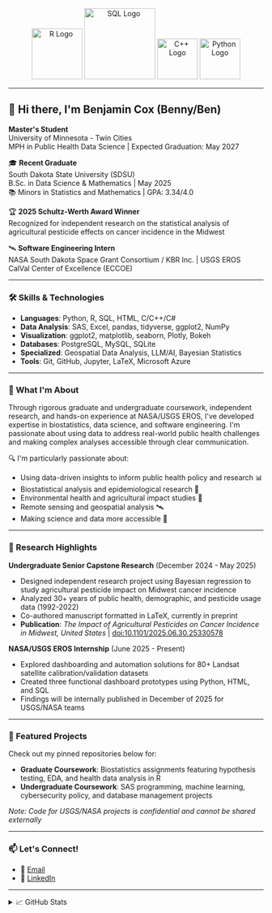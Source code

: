 <p align="center">
  <img src="https://upload.wikimedia.org/wikipedia/commons/thumb/1/1b/R_logo.svg/2560px-R_logo.svg.png" width="100" alt="R Logo">
  <img src="https://www.lagosdataschool.com/wp-content/uploads/2023/02/Sql-training-at-ikeja-lagos-data-school.png" width="140" alt="SQL Logo">
  <img src="https://upload.wikimedia.org/wikipedia/commons/thumb/1/18/ISO_C%2B%2B_Logo.svg/911px-ISO_C%2B%2B_Logo.svg.png" width="80" alt="C++ Logo">
  <img src="https://images.icon-icons.com/2699/PNG/512/python_logo_icon_168886.png" width="80" alt="Python Logo">
</p>

---

## 👋 Hi there, I'm **Benjamin Cox** (Benny/Ben)

**Master's Student**  
University of Minnesota - Twin Cities  
MPH in Public Health Data Science | Expected Graduation: May 2027

🎓 **Recent Graduate**  
South Dakota State University (SDSU)  
B.Sc. in Data Science & Mathematics | May 2025  
📚 Minors in Statistics and Mathematics | GPA: 3.34/4.0

🏆 **2025 Schultz-Werth Award Winner**  
Recognized for independent research on the statistical analysis of agricultural pesticide effects on cancer incidence in the Midwest

🛰️ **Software Engineering Intern**  
NASA South Dakota Space Grant Consortium / KBR Inc. | USGS EROS CalVal Center of Excellence (ECCOE)

---

### 🛠️ Skills & Technologies

- **Languages**: Python, R, SQL, HTML, C/C++/C#
- **Data Analysis**: SAS, Excel, pandas, tidyverse, ggplot2, NumPy
- **Visualization**: ggplot2, matplotlib, seaborn, Plotly, Bokeh
- **Databases**: PostgreSQL, MySQL, SQLite
- **Specialized**: Geospatial Data Analysis, LLM/AI, Bayesian Statistics
- **Tools**: Git, GitHub, Jupyter, LaTeX, Microsoft Azure

---

### 🧠 What I'm About

Through rigorous graduate and undergraduate coursework, independent research, and hands-on experience at NASA/USGS EROS, I've developed expertise in biostatistics, data science, and software engineering. I'm passionate about using data to address real-world public health challenges and making complex analyses accessible through clear communication.

🔍 I'm particularly passionate about:
- Using data-driven insights to inform public health policy and research 📊  
- Biostatistical analysis and epidemiological research 🧪  
- Environmental health and agricultural impact studies 🌾
- Remote sensing and geospatial analysis 🛰️
- Making science and data more accessible 🚀

---

### 🔬 Research Highlights

**Undergraduate Senior Capstone Research** (December 2024 - May 2025)
- Designed independent research project using Bayesian regression to study agricultural pesticide impact on Midwest cancer incidence
- Analyzed 30+ years of public health, demographic, and pesticide usage data (1992-2022)
- Co-authored manuscript formatted in LaTeX, currently in preprint
- **Publication**: *The Impact of Agricultural Pesticides on Cancer Incidence in Midwest, United States* | [doi:10.1101/2025.06.30.25330578](https://doi.org/10.1101/2025.06.30.25330578)

**NASA/USGS EROS Internship** (June 2025 - Present)
- Explored dashboarding and automation solutions for 80+ Landsat satellite calibration/validation datasets
- Created three functional dashboard prototypes using Python, HTML, and SQL
- Findings will be internally published in December of 2025 for USGS/NASA teams

---

### 📌 Featured Projects

Check out my pinned repositories below for:
- **Graduate Coursework**: Biostatistics assignments featuring hypothesis testing, EDA, and health data analysis in R
- **Undergraduate Coursework**: SAS programming, machine learning, cybersecurity policy, and database management projects

*Note: Code for USGS/NASA projects is confidential and cannot be shared externally*

---

### 📫 Let's Connect!

- 📧 [Email](mailto:cox00255@umn.edu)
- 💼 [LinkedIn](https://www.linkedin.com/in/btcox)

---

<details>
  <summary>📈 GitHub Stats</summary>
  <p align="center">
    <img src="https://github-readme-stats.vercel.app/api?username=YOUR-GITHUB-USERNAME&show_icons=true&theme=default" width="48%">
    <img src="https://github-readme-stats.vercel.app/api/top-langs/?username=YOUR-GITHUB-USERNAME&layout=compact" width="40%">
  </p>
</details>
